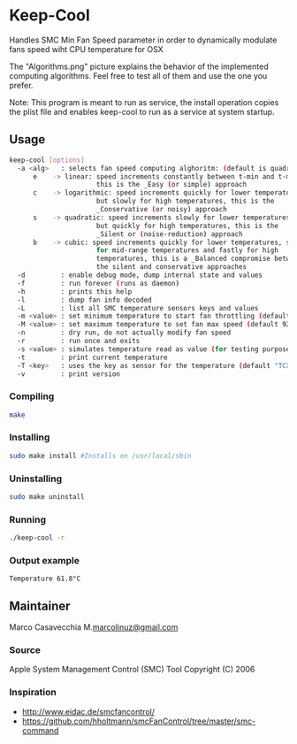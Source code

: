 # Keep-Cool

Handles SMC Min Fan Speed parameter in order to dynamically
modulate fans speed wiht CPU temperature for OSX

The "Algorithms.png" picture explains the behavior of the 
implemented computing algorithms.
Feel free to test all of them and use the one you prefer.

Note: This program is meant to run as service, the install
operation copies the plist file and enables keep-cool to 
run as a service at system startup.

## Usage 

```bash
keep-cool [options]
  -a <alg>   : selects fan speed computing alghoritm: (default is quadratic)
      e    -> linear: speed increments constantly between t-min and t-max,
                      this is the _Easy (or simple) approach
      c    -> logarithmic: speed increments quickly for lower temperatures
                      but slowly for high temperatures, this is the
                      _Conservative (or noisy) approach
      s    -> quadratic: speed increments slowly for lower temperatures
                      but quickly for high temperatures, this is the
                      _Silent or (noise-reduction) approach
      b    -> cubic: speed increments quickly for lower temperatures, slowly
                      for mid-range temperatures and fastly for high 
                      temperatures, this is a _Balanced compromise between
                      the silent and conservative approaches
  -d         : enable debug mode, dump internal state and values
  -f         : run forever (runs as daemon)
  -h         : prints this help
  -l         : dump fan info decoded
  -L         : list all SMC temperature sensors keys and values
  -m <value> : set minimum temperature to start fan throttling (default 60ºC)
  -M <value> : set maximum temperature to set fan max speed (default 92ºC)
  -n         : dry run, do not actually modify fan speed
  -r         : run once and exits
  -s <value> : simulates temperature read as value (for testing purposes)
  -t         : print current temperature
  -T <key>   : uses the key as sensor for the temperature (default "TCXC")
  -v         : print version
```

### Compiling
```bash
make
```

### Installing
```bash
sudo make install #Installs on /usr/local/sbin
```

### Uninstalling
```bash
sudo make uninstall
```

### Running

```bash
./keep-cool -r
```

### Output example

```
Temperature 61.8°C
```

## Maintainer 

Marco Casavecchia M.<marcolinuz@gmail.com>

### Source 

Apple System Management Control (SMC) Tool 
Copyright (C) 2006

### Inspiration 

 * http://www.eidac.de/smcfancontrol/
 * https://github.com/hholtmann/smcFanControl/tree/master/smc-command
